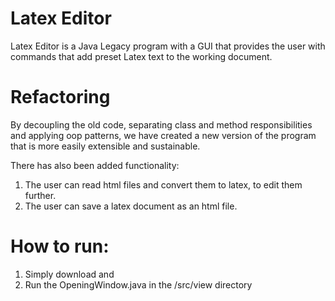# Latex Editor
Latex Editor is a Java Legacy program with a GUI that provides the user with commands that add preset Latex text to the working document.

# Refactoring
By decoupling the old code, separating class and method responsibilities and applying oop patterns,
we have created a new version of the program that is more easily extensible and sustainable.

There has also been added functionality:
1. The user can read html files and convert them to latex, to edit them further.
2. The user can save a latex document as an html file.

# How to run:
1. Simply download and 
2. Run the OpeningWindow.java in the /src/view directory
